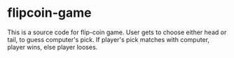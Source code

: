 # flipcoin-game
This is a source code for flip-coin game. User gets to choose either head or tail, to guess computer's pick. If player's pick matches with computer, player wins, else player looses.
